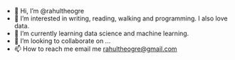 - 👋 Hi, I’m @rahultheogre
- 👀 I’m interested in writing, reading, walking and programming. I also love data.
- 🌱 I’m currently learning data science and machine learning. 
- 💞️ I’m looking to collaborate on ...
- 📫 How to reach me email me rahultheogre@gmail.com

<!---
rahultheogre/rahultheogre is a ✨ special ✨ repository because its `README.md` (this file) appears on your GitHub profile.
You can click the Preview link to take a look at your changes.
--->
